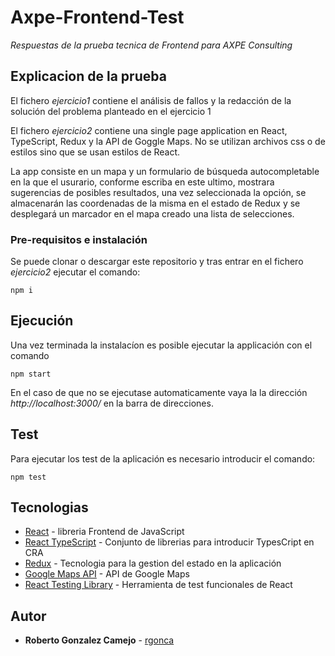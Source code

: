 # Axpe-Frontend-Test

_Respuestas de la prueba tecnica de Frontend para AXPE Consulting_
## Explicacion de la prueba

El fichero _ejercicio1_ contiene el análisis de fallos y la redacción de la solución del problema planteado en el ejercicio 1

El fichero _ejercicio2_ contiene una single page application en React, TypeScript, Redux y la API de Goggle Maps. No se utilizan archivos css o de estilos sino que se usan estilos de React. 

La app consiste en un mapa y un formulario de búsqueda autocompletable en la que el usurario, conforme escriba en este ultimo, mostrara sugerencias de posibles resultados, una vez seleccionada la opción, se almacenarán las coordenadas de la misma en el estado de Redux y se desplegará un marcador en el mapa creado una lista de selecciones.

### Pre-requisitos e instalación
Se puede clonar o descargar este repositorio y tras entrar en el fichero _ejercicio2_ ejecutar el comando:  

```
npm i
```

## Ejecución

Una vez terminada la instalacíon es posible ejecutar la applicación con el comando 

```
npm start
```
En el caso de que no se ejecutase automaticamente vaya la la dirección _http://localhost:3000/_ en la barra de direcciones.

## Test

Para ejecutar los test de la aplicación es necesario introducir el comando:

```
npm test
```
## Tecnologias

* [React](https://create-react-app.dev/) - libreria Frontend de JavaScript
* [React TypeScript](https://create-react-app.dev/docs/adding-typescript/) - Conjunto de librerias para introducir TypesCript en CRA
* [Redux](https://redux.js.org/) - Tecnologia para la gestion del estado en la aplicación
* [Google Maps API](https://developers.google.com/maps) - API de Google Maps
* [React Testing Library](https://developers.google.com/maps) - Herramienta de test funcionales de React

## Autor

* **Roberto Gonzalez Camejo** - [rgonca](https://github.com/rgonca)